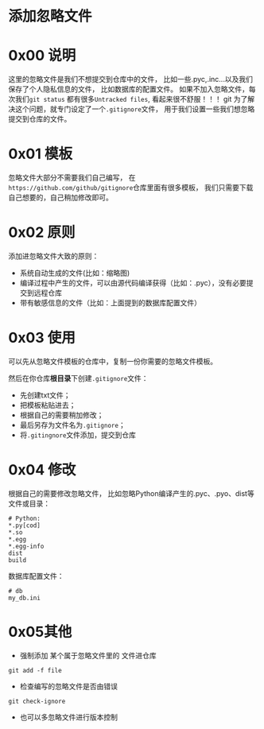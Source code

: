 添加忽略文件
==

>
>

# 0x00 说明

这里的忽略文件是我们不想提交到仓库中的文件，
比如一些.pyc,.inc...以及我们保存了个人隐私信息的文件，
比如数据库的配置文件。
如果不加入忽略文件，每次我们`git status` 都有很多`Untracked files`,
看起来很不舒服！！！
git 为了解决这个问题，就专门设定了一个`.gitignore`文件，
用于我们设置一些我们想忽略提交到仓库的文件。

# 0x01 模板

忽略文件大部分不需要我们自己编写，
在`https://github.com/github/gitignore`仓库里面有很多模板，
我们只需要下载自己想要的，自己稍加修改即可。

# 0x02 原则

添加进忽略文件大致的原则：

+ 系统自动生成的文件(比如：缩略图)
+ 编译过程中产生的文件，可以由源代码编译获得（比如：.pyc），没有必要提交到远程仓库
+ 带有敏感信息的文件（比如：上面提到的数据库配置文件）

# 0x03 使用

可以先从忽略文件模板的仓库中，复制一份你需要的忽略文件模板。

然后在你仓库**根目录**下创建`.gitignore`文件：

+ 先创建txt文件；
+ 把模板粘贴进去；
+ 根据自己的需要稍加修改；
+ 最后另存为文件名为`.gitignore`；
+ 将`.gitingnore`文件添加，提交到仓库

# 0x04 修改

根据自己的需要修改忽略文件，
比如忽略Python编译产生的.pyc、.pyo、dist等文件或目录：
```
# Python:
*.py[cod]
*.so
*.egg
*.egg-info
dist
build
```
数据库配置文件：
```
# db
my_db.ini
```

# 0x05其他

+ 强制添加 某个属于忽略文件里的 文件进仓库

```
git add -f file
```

+ 检查编写的忽略文件是否由错误

```
git check-ignore
```

+ 也可以多忽略文件进行版本控制


